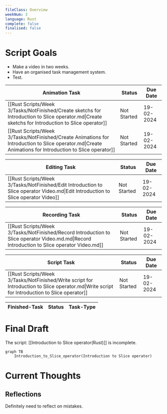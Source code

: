 ```yaml
---
fileClass: Overview
weekNum: 3
language: Rust
complete: false
finalised: false
---
```

# Script Goals

- Make a video in two weeks.
- Have an organised task management system.
- Test.

| Animation Task                                                                                                                                          | Status      | Due Date   |
| ------------------------------------------------------------------------------------------------------------------------------------------------------- | ----------- | ---------- |
| [[Rust Scripts/Week 3/Tasks/NotFinished/Create sketchs for Introduction to Slice operator.md\|Create sketchs for Introduction to Slice operator]]       | Not Started | 19-02-2024 |
| [[Rust Scripts/Week 3/Tasks/NotFinished/Create Animations for Introduction to Slice operator.md\|Create Animations for Introduction to Slice operator]] | Not Started | 19-02-2024 |


| Editing Task                                                                                                                      | Status      | Due Date   |
| --------------------------------------------------------------------------------------------------------------------------------- | ----------- | ---------- |
| [[Rust Scripts/Week 3/Tasks/NotFinished/Edit Introduction to Slice operator Video.md\|Edit Introduction to Slice operator Video]] | Not Started | 19-02-2024 |


| Recording Task                                                                                                                              | Status      | Due Date   |
| ------------------------------------------------------------------------------------------------------------------------------------------- | ----------- | ---------- |
| [[Rust Scripts/Week 3/Tasks/NotFinished/Record Introduction to Slice operator Video.md.md\|Record Introduction to Slice operator Video.md]] | Not Started | 19-02-2024 |


| Script Task                                                                                                                                   | Status      | Due Date   |
| --------------------------------------------------------------------------------------------------------------------------------------------- | ----------- | ---------- |
| [[Rust Scripts/Week 3/Tasks/NotFinished/Write script for Introduction to Slice operator.md\|Write script for Introduction to Slice operator]] | Not Started | 19-02-2024 |


| Finished-Task | Status | Task-Type |
| ------------- | ------ | --------- |


# Final Draft

The script: [[Introduction to Slice operator(Rust)]] is incomplete.
```mermaid
graph TB
	Introduction_to_Slice_operator(Introduction to Slice operator)
```

# Current Thoughts

## Reflections

Definitely need to reflect on mistakes.